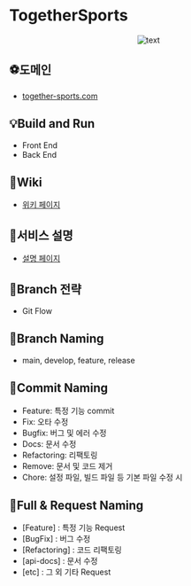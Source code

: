 # TogetherSports

<p align="center">
  <img src="https://user-images.githubusercontent.com/79268661/173773231-73cfbcef-a662-4877-878b-3f65fb8319c8.png" alt="text" width="number" />
</p>




## ⚽️도메인
- [together-sports.com](together-sports.com)

## 💡Build and Run
- Front End
- Back End

## 📒Wiki
- [위키 페이지](https://github.com/Cha-Young-Ho/TogetherSports/wiki)

## 🔎서비스 설명
- [설명 페이지](https://candied-literature-ad0.notion.site/Together-Sports-fa0476b057034596bc276438e8198e77)

## 🌱Branch 전략
- Git Flow

## 🐳Branch Naming
- main, develop, feature, release

## 🐳Commit Naming
- Feature: 특정 기능 commit
- Fix: 오타 수정
- Bugfix: 버그 및 에러 수정
- Docs: 문서 수정
- Refactoring: 리팩토링
- Remove: 문서 및 코드 제거
- Chore: 설정 파일, 빌드 파일 등 기본 파일 수정 시

## 🐳Full & Request Naming
- [Feature] : 특정 기능 Request
- [BugFix] : 버그 수정
- [Refactoring] : 코드 리팩토링
- [api-docs] : 문서 수정
- [etc] : 그 외 기타 Request
